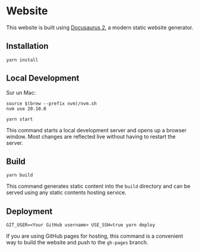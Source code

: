 # Website

This website is built using [Docusaurus 2](https://docusaurus.io/), a modern static website generator.

## Installation

```console
yarn install
```

## Local Development

Sur un Mac:

```console
source $(brew --prefix nvm)/nvm.sh
nvm use 20.10.0
```

```console
yarn start
```

This command starts a local development server and opens up a browser window. Most changes are reflected live without having to restart the server.

## Build

```console
yarn build
```

This command generates static content into the `build` directory and can be served using any static contents hosting service.

## Deployment

```console
GIT_USER=<Your GitHub username> USE_SSH=true yarn deploy
```

If you are using GitHub pages for hosting, this command is a convenient way to build the website and push to the `gh-pages` branch.
